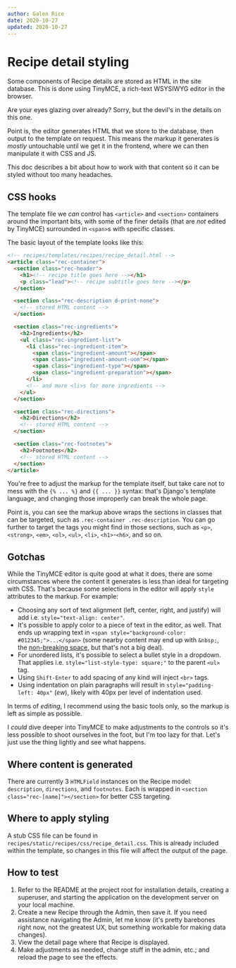 ```yaml
---
author: Galen Rice
date: 2020-10-27
updated: 2020-10-27
---
```


# Recipe detail styling

Some components of Recipe details are stored as HTML in the site database. This is done using TinyMCE, a rich-text WSYSIWYG editor in the browser.

Are your eyes glazing over already? Sorry, but the devil's in the details on this one.

Point is, the editor generates HTML that we store to the database, then output to the template on request. This means the markup it generates is *mostly* untouchable until we get it in the frontend, where we can then manipulate it with CSS and JS.

This doc describes a bit about how to work with that content so it can be styled without too many headaches.

## CSS hooks

The template file we *can* control has `<article>` and `<section>` containers around the important bits, with some of the finer details (that are *not* edited by TinyMCE) surrounded in `<span>`s with specific classes.

The basic layout of the template looks like this:

```html
<!-- recipes/templates/recipes/recipe_detail.html -->
<article class="rec-container">
  <section class="rec-header">
    <h1><!-- recipe title goes here --></h1>
    <p class="lead"><!-- recipe subtitle goes here --></p>
  </section>

  <section class="rec-description d-print-none">
    <!-- stored HTML content -->
  </section>

  <section class="rec-ingredients">
    <h2>Ingredients</h2>
    <ul class="rec-ingredient-list">
      <li class="rec-ingredient-item">
        <span class="ingredient-amount"></span>
        <span class="ingredient-amount-uom"></span>
        <span class="ingredient-type"></span>
        <span class="ingredient-preparation"></span>
      </li>
      <!-- and more <li>s for more ingredients -->
    </ul>
  </section>

  <section class="rec-directions">
    <h2>Directions</h2>
    <!-- stored HTML content -->
  </section>

  <section class="rec-footnotes">
    <h2>Footnotes</h2>
    <!-- stored HTML content -->
  </section>
</article>
```

You're free to adjust the markup for the template itself, but take care not to mess with the `{% ... %}` and `{{ ... }}` syntax: that's Django's template language, and changing those improperly can break the whole page.

Point is, you can see the markup above wraps the sections in classes that can be targeted, such as `.rec-container .rec-description`. You can go further to target the tags you might find in those sections, such as `<p>`, `<strong>`, `<em>`, `<ol>`, `<ul>`, `<li>`, `<h1>`-`<h6>`, and so on.

## Gotchas

While the TinyMCE editor is quite good at what it does, there are some circumstances where the content it generates is less than ideal for targeting with CSS. That's because some selections in the editor will apply `style` attributes to the markup. For example:

- Choosing any sort of text alignment (left, center, right, and justify) will add i.e. `style="text-align: center"`.
- It's possible to apply color to a piece of text in the editor, as well. That ends up wrapping text in `<span style="background-color: #012345;">...</span>` (some nearby content may end up with `&nbsp;`, the [non-breaking space](https://en.wikipedia.org/wiki/Non-breaking_space), but that's not a big deal).
- For unordered lists, it's possible to select a bullet style in a dropdown. That applies i.e. `style="list-style-type: square;"` to the parent `<ul>` tag.
- Using `Shift-Enter` to add spacing of any kind will inject `<br>` tags.
- Using indentation on plain paragraphs will result in `style="padding-left: 40px"` (*ew*), likely with 40px per level of indentation used.

In terms of *editing*, I recommend using the basic tools only, so the markup is left as simple as possible.

I *could* dive deeper into TinyMCE to make adjustments to the controls so it's less possible to shoot ourselves in the foot, but I'm too lazy for that. Let's just use the thing lightly and see what happens.

## Where content is generated

There are currently 3 `HTMLField` instances on the Recipe model: `description`, `directions`, and `footnotes`. Each is wrapped in `<section class="rec-[name]"></section>` for better CSS targeting.

## Where to apply styling

A stub CSS file can be found in `recipes/static/recipes/css/recipe_detail.css`. This is already included within the template, so changes in this file will affect the output of the page.

## How to test

1. Refer to the README at the project root for installation details, creating a superuser, and starting the application on the development server on your local machine.
2. Create a new Recipe through the Admin, then save it. If you need assistance navigating the Admin, let me know (it's pretty barebones right now, not the greatest UX, but something workable for making data changes).
3. View the detail page where that Recipe is displayed.
4. Make adjustments as needed, change stuff in the admin, etc.; and reload the page to see the effects.
